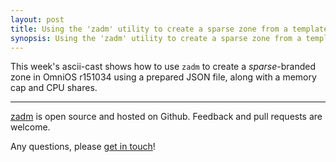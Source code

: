 ```yaml
---
layout: post
title: Using the 'zadm' utility to create a sparse zone from a template
synopsis: Using the 'zadm' utility to create a sparse zone from a template
---
```


This week's ascii-cast shows how to use `zadm` to create a
_sparse_-branded zone in OmniOS r151034 using a prepared JSON file,
along with a memory cap and CPU shares.

<script id="asciicast-aiXmHqbMqfoqGwiDIxbSv6Jcf"
    src="https://asciinema.org/a/aiXmHqbMqfoqGwiDIxbSv6Jcf.js" async>
</script>

---

<i class="fab fa-lg fa-pull-left fa-github"></i> [zadm](https://github.com/omniosorg/zadm) is open source and hosted on Github. Feedback and pull requests
are welcome.

Any questions, please [get in touch](/about/contact.html)!

